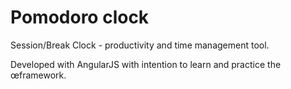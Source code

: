 # Pomodoro clock

Session/Break Clock - productivity and time management tool.

Developed with AngularJS with intention to learn and practice the œframework. 